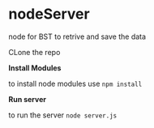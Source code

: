 # nodeServer
node for BST to retrive and save the data 


CLone the repo 

**Install Modules**

to install node modules use `npm install`

**Run server**

to run the server `node server.js`

